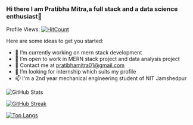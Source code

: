 ### Hi there I am Pratibha Mitra,a full stack and a data science enthusiast👋
Profile Views: 
               [![HitCount](http://hits.dwyl.com/PM-00-STAR/PM-00-STAR.svg?style=flat-square)](http://hits.dwyl.com/PM-00-STAR/PM-00-STAR)



Here are some ideas to get you started:

- 🔭 I’m currently working on mern stack development
- 🌱 I’m open to work in MERN stack project and data analysis project
- 👯 Contact me at pratibhamitra01@gmail.com
- 🤔 I’m looking for internship which suits my profile
- 📫 I'm a 2nd year mechanical engineering student of NIT Jamshedpur

![GitHub Stats](https://github-readme-stats.vercel.app/api?username=PM-00-STAR&theme=midnight-purple)

[![GitHub Streak](https://github-readme-streak-stats.herokuapp.com?user=PM-00-STAR&theme=algolia&date_format=M%20j%5B%2C%20Y%5D)](https://git.io/streak-stats)

[![Top Langs](https://github-readme-stats.vercel.app/api/top-langs/?username=PM-00-STAR&layout=compact)](https://github.com/PM-00-STAR/github-readme-stats)

